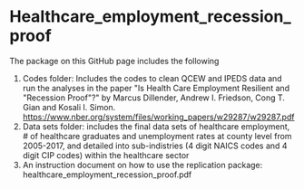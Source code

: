 # Healthcare_employment_recession_proof
The package on this GitHub page includes the following 
1. Codes folder: Includes the codes to clean QCEW and IPEDS data and run the analyses in the paper "Is Health Care Employment Resilient and "Recession Proof"?" by Marcus Dillender, Andrew I. Friedson, Cong T. Gian and Kosali I. Simon. https://www.nber.org/system/files/working_papers/w29287/w29287.pdf
2. Data sets folder: includes the final data sets of healthcare employment, # of healthcare graduates and unemployment rates at county level from 2005-2017, and detailed into sub-indistries (4 digit NAICS codes and 4 digit CIP codes) within the healthcare sector
3. An instruction document on how to use the replication package: healthcare_employment_recession_proof.pdf
